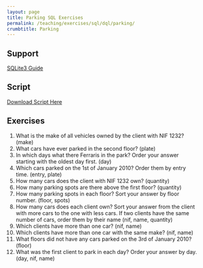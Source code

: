 ```yaml
---
layout: page
title: Parking SQL Exercises
permalink: /teaching/exercises/sql/dql/parking/
crumbtitle: Parking
---
```


## Support
[SQLite3 Guide](/teaching/exercises/sql/teaching/howto/sqlite/)


## Script

[Download Script Here](/teaching/exercises/sql/dql/scripts/parking.sql)

## Exercises

1. What is the make of all vehicles owned by the client with NIF 1232? (make)
2. What cars have ever parked in the second floor? (plate)
3. In which days what there Ferraris in the park? Order your answer starting with the oldest day first. (day)
4. Which cars parked on the 1st of January 2010? Order them by entry time. (entry, plate)
5. How many cars does the client with NIF 1232 own? (quantity)
6. How many parking spots are there above the first floor? (quantity)
7. How many parking spots in each floor? Sort your answer by floor number. (floor, spots)
8. How many cars does each client own? Sort your answer from the client with more cars to the one with less cars. If two clients have the same number of cars, order them by their name (nif, name, quantity)
9. Which clients have more than one car? (nif, name)
10. Which clients have more than one car with the same make? (nif, name)
11. What floors did not have any cars parked on the 3rd of January 2010? (floor)
12. What was the first client to park in each day? Order your answer by day. (day, nif, name)